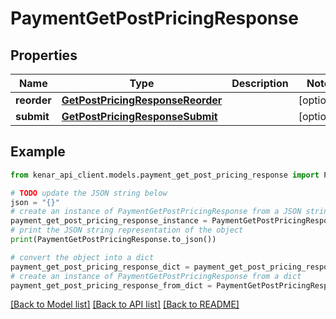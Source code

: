 # PaymentGetPostPricingResponse


## Properties

Name | Type | Description | Notes
------------ | ------------- | ------------- | -------------
**reorder** | [**GetPostPricingResponseReorder**](GetPostPricingResponseReorder.md) |  | [optional] 
**submit** | [**GetPostPricingResponseSubmit**](GetPostPricingResponseSubmit.md) |  | [optional] 

## Example

```python
from kenar_api_client.models.payment_get_post_pricing_response import PaymentGetPostPricingResponse

# TODO update the JSON string below
json = "{}"
# create an instance of PaymentGetPostPricingResponse from a JSON string
payment_get_post_pricing_response_instance = PaymentGetPostPricingResponse.from_json(json)
# print the JSON string representation of the object
print(PaymentGetPostPricingResponse.to_json())

# convert the object into a dict
payment_get_post_pricing_response_dict = payment_get_post_pricing_response_instance.to_dict()
# create an instance of PaymentGetPostPricingResponse from a dict
payment_get_post_pricing_response_from_dict = PaymentGetPostPricingResponse.from_dict(payment_get_post_pricing_response_dict)
```
[[Back to Model list]](../README.md#documentation-for-models) [[Back to API list]](../README.md#documentation-for-api-endpoints) [[Back to README]](../README.md)


